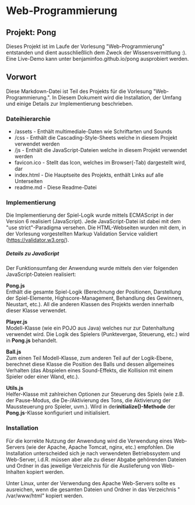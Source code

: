 # Web-Programmierung
## Projekt: Pong

Dieses Projekt ist im Laufe der Vorlesung "Web-Programmierung" entstanden und dient ausschließlich dem Zweck der Wissensvermittlung :).
Eine Live-Demo kann unter benjaminfoo.github.io/pong ausprobiert werden.

## Vorwort
Diese Markdown-Datei ist Teil des Projekts für die Vorlesung "Web-Programmierung.". 
In Diesem Dokument wird die Installation, der Umfang und einige Details zur Implementierung beschrieben.


### Dateihierarchie
* /assets - Enthält multimediale-Daten wie Schriftarten und Sounds  
* /css - Enthält die Cascading-Style-Sheets welche in diesem Projekt verwendet werden
* /js - Enthält die JavaScript-Dateien welche in diesem Projekt verwendet werden
* favicon.ico - Stellt das Icon, welches im Browser(-Tab) dargestellt wird, dar
* index.html - Die Hauptseite des Projekts, enthält Links auf alle Unterseiten
* readme.md - Diese Readme-Datei

### Implementierung
Die Implementierung der Spiel-Logik wurde mittels ECMAScript in der Version 6 realisiert (JavaScript). 
Jede JavaScript-Datei ist dabei mit dem "use strict"-Paradigma versehen. Die HTML-Webseiten wurden mit dem, in der 
Vorlesung vorgestellten Markup Validation Service validiert (https://validator.w3.org/).

##### Details zu JavaScript 
Der Funktionsumfang der Anwendung wurde mittels den vier folgenden JavaScript-Dateien realisiert: 

<b>Pong.js</b>  
Enthält die gesamte Spiel-Logik (Berechnung der Positionen, Darstellung der Spiel-Elemente, 
Highscore-Management, Behandlung des Gewinners, Neustart, etc.). All die anderen Klassen des Projekts werden innerhalb 
dieser Klasse verwendet.  

<b>Player.js</b>   
Modell-Klasse (wie ein POJO aus Java) welches nur zur Datenhaltung verwendet wird. Die Logik des Spielers (Punktevergae,
Steuerung, etc.) wird in <b>Pong.js</b> behandelt.

<b>Ball.js</b>  
Zum einen Teil Modell-Klasse, zum anderen Teil auf der Logik-Ebene, berechnet diese Klasse die Position des Balls und 
dessen allgemeines Verhalten (das Abspielen eines Sound-Effekts, die Kollision mit einem Spieler oder einer Wand, etc.). 

<b>Utils.js</b>  
Helfer-Klasse mit zahlreichen Optionen zur Steuerung des Spiels (wie z.B. der Pause-Modus, die De-/Aktivierung des Tons, 
die Aktivierung der Maussteuerung pro Spieler, uvm.). Wird in der<b>initialize()-Methode</b> der <b>Pong.js</b>-Klasse 
konfiguriert und initialisiert. 


### Installation
Für die korrekte Nutzung der Anwendung wird die Verwendung eines Web-Servers (wie der Apache, Apache Tomcat, nginx, etc.) empfohlen.
Die Installation unterscheided sich je nach verwendeten Betriebssystem und Web-Server, i.d.R. müssen aber alle zu dieser Abgabe gehörenden Dateien und 
Ordner in das jeweilige Verzeichnis für die Auslieferung von Web-Inhalten kopiert werden.

Unter Linux, unter der Verwendung des Apache Web-Servers sollte es ausreichen, wenn die gesamten Dateien und Ordner in das Verzeichnis " /var/www/html" kopiert werden.
